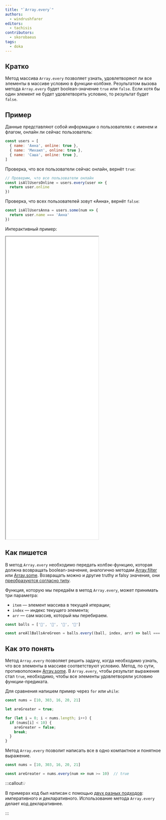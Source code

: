 ```yaml
---
title: "`Array.every`"
authors:
  - windrushfarer
editors:
  - tachisis
contributors:
  - skorobaeus
tags:
  - doka
---
```


## Кратко

Метод массива `Array.every` позволяет узнать, удовлетворяют ли все элементы в массиве условию в функции-колбэке. Результатом вызова метода `Array.every` будет boolean-значение `true` или `false`. Если хотя бы один элемент не будет удовлетворять условию, то результат будет `false`.

## Пример

Данные представляют собой информации о пользователях с именем и флагом, онлайн ли сейчас пользователь:

```js
const users = [
  { name: 'Анна', online: true },
  { name: 'Михаил', online: true },
  { name: 'Саша', online: true },
]
```

Проверка, что все пользователи сейчас онлайн, вернёт `true`:

```js
// Проверим, что все пользователи онлайн
const isAllUsersOnline = users.every(user => {
  return user.online
})
```

Проверка, что всех пользователей зовут «Анна», вернёт `false`:

```js
const isAllUsersAnna = users.some(num => {
  return user.name === 'Анна'
})
```

Интерактивный пример:

<iframe title="Используем every для проверки массива — Array.every — Дока" src="demos/index/" height="980"></iframe>

## Как пишется

В метод `Array.every` необходимо передать колбэк-функцию, которая должна возвращать boolean-значение, аналогично методам [Array.filter](/js/array-filter) или [Array.some](/js/array-some). Возвращать можно и другие truthy и falsy значения, они [преобразуются согласно типу](/js/typecasting/).

Функция, которую мы передаём в метод `Array.every`, может принимать три параметра:

- `item` — элемент массива в текущей итерации;
- `index` — индекс текущего элемента;
- `arr` — сам массив, который мы перебираем.

```js
const balls = ['🎾', '🎾', '🎾', '🎾']

const areAllBallsAreGreen = balls.every((ball, index, arr) => ball === '🎾') // true
```

## Как это понять

Метод `Array.every` позволяет решить задачу, когда необходимо узнать, что все элементы в массиве соответствуют условию. Метод, по сути, противоположен [Array.some](/js/array-some). В `Array.every`, чтобы результат выражения стал `true`, необходимо, чтобы все элементы удовлетворяли условию функции-предиката.

Для сравнения напишем пример через `for` или `while`:

```js
const nums = [10, 303, 16, 20, 21]

let areGreater = true;

for (let i = 0; i < nums.length; i++) {
  if (nums[i] < 10) {
    areGreater = false;
    break;
  }
}
```

Метод `Array.every` позволит написать все в одно компактное и понятное выражение.

```js
const nums = [10, 303, 16, 20, 21]

const areGreater = nums.every(num => num >= 10)  // true
```

:::callout💡

В примерах код был написан с помощью [двух разных подходов](/js/programming-paradigms): императивного и декларативного. Использование метода `Array.every` делает код декларативнее.

:::
